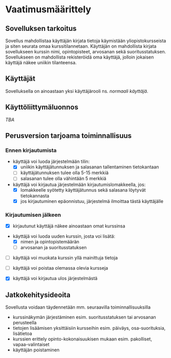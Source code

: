 # Vaatimusmäärittely

## Sovelluksen tarkoitus

Sovellus mahdollistaa käyttäjän kirjata tietoja käymistään yliopistokursseista ja siten seurata omaa kurssitilannetaan. Käyttäjän on mahdollista kirjata sovellukseen
kurssin nimi, opintopisteet, arvosanan sekä suoritusstatuksen. Sovellukseen on mahdollista rekisteröidä oma käyttäjä, jolloin jokaisen käyttäjä näkee uniikin tilanteensa.

## Käyttäjät

Sovelluksella on ainoastaan yksi käyttäjärooli ns. _normaali käyttäjä_.

## Käyttöliittymäluonnos

_TBA_

## Perusversion tarjoama toiminnallisuus

### Ennen kirjautumista

- käyttäjä voi luoda järjestelmään tilin:
  - [x] uniikin käyttäjätunnuksen ja salasanan tallentaminen tietokantaan 
  - [ ] käyttäjätunnuksen tulee olla 5-15 merkkiä
  - [ ] salasanan tulee olla vähintään 5 merkkiä 

- käyttäjä voi kirjautua järjestelmään kirjautumislomakkeella, jos:
  - [x] lomakkeelle syötetty käyttäjätunnus sekä salasana löytyvät tietokannasta 
  - [x] jos kirjautuminen epäonnistuu, järjestelmä ilmoittaa tästä käyttäjälle 

### Kirjautumisen jälkeen

- [x] kirjautunut käyttäjä näkee ainoastaan omat kurssinsa 

- käyttäjä voi luoda uuden kurssin, josta voi lisätä:
  - [x] nimen ja opintopistemäärän 
  - [ ] arvosanan ja suoritusstatuksen 

- [ ] käyttäjä voi muokata kurssin yllä mainittuja tietoja 
  
- [ ] käyttäjä voi poistaa olemassa olevia kursseja 

- [x] käyttäjä voi kirjautua ulos järjestelmästä 

## Jatkokehitysideoita

Sovellusta voidaan täydennetään mm. seuraavilla toiminnallisuuksilla

- kurssinäkymän järjestäminen esim. suoritusstatuksen tai arvosanan perusteella
- tietojen lisäämisen yksittäisiin kursseihin esim. päiväys, osa-suorituksia, lisätietoa
- kurssien erittely opinto-kokonaisuukisen mukaan esim. pakolliset, vapaa-valintaiset
- käyttäjän poistaminen
